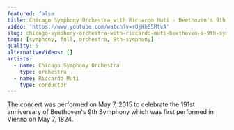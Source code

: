 ```yaml
---
featured: false
title: Chicago Symphony Orchestra with Riccardo Muti - Beethoven's 9th Symphony
video: 'https://www.youtube.com/watch?v=rOjHhS5MtvA'
slug: chicago-symphony-orchestra-with-riccardo-muti-beethoven-s-9th-symphony
tags: [symphony, full, orchestra, 9th-symphony]
quality: 5
alternativeVideos: []
artists:
  - name: Chicago Symphony Orchestra
    type: orchestra
  - name: Riccardo Muti
    type: conductor
---
```


The concert was performed on May 7, 2015 to celebrate the 191st anniversary of Beethoven's 9th Symphony which was first performed in Vienna on May 7, 1824.
